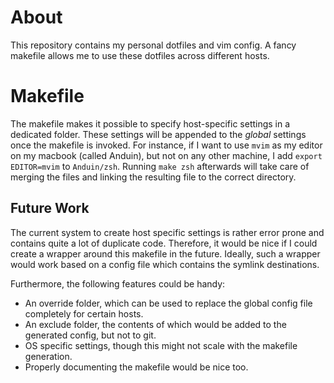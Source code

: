 # About

This repository contains my personal dotfiles and vim config.
A fancy makefile allows me to use these dotfiles across different hosts.

# Makefile

The makefile makes it possible to specify host-specific settings in a dedicated folder.
These settings will be appended to the *global* settings once the makefile is invoked.
For instance, if I want to use `mvim` as my editor on my macbook (called Anduin), but not on any other machine, I add `export EDITOR=mvim` to `Anduin/zsh`.
Running `make zsh` afterwards will take care of merging the files and linking the resulting file to the correct directory.

## Future Work

The current system to create host specific settings is rather error prone and contains quite a lot of duplicate code.
Therefore, it would be nice if I could create a wrapper around this makefile in the future.
Ideally, such a wrapper would work based on a config file which contains the symlink destinations.

Furthermore, the following features could be handy:

* An override folder, which can be used to replace the global config file completely for certain hosts.
* An exclude folder, the contents of which would be added to the generated config, but not to git.
* OS specific settings, though this might not scale with the makefile generation.
* Properly documenting the makefile would be nice too.
